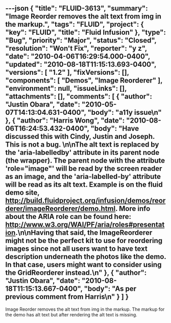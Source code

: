 ---json
{
  "title": "FLUID-3613",
  "summary": "Image Reorder removes the alt text from img in the markup.",
  "tags": "FLUID",
  "project": {
    "key": "FLUID",
    "title": "Fluid Infusion"
  },
  "type": "Bug",
  "priority": "Major",
  "status": "Closed",
  "resolution": "Won't Fix",
  "reporter": "y z",
  "date": "2010-04-06T16:29:54.000-0400",
  "updated": "2010-08-18T11:15:13.693-0400",
  "versions": [
    "1.2"
  ],
  "fixVersions": [],
  "components": [
    "Demos",
    "Image Reorderer"
  ],
  "environment": null,
  "issueLinks": [],
  "attachments": [],
  "comments": [
    {
      "author": "Justin Obara",
      "date": "2010-05-07T14:13:04.631-0400",
      "body": "a11y issue\n"
    },
    {
      "author": "Harris Wong",
      "date": "2010-08-06T16:24:53.432-0400",
      "body": "Have discussed this with Cindy, Justin and Joseph.  This is not a bug. &#x20;\n\nThe alt text is replaced by the 'aria-labelledby' attribute in its parent node (the wrapper).  The parent node with the attribute 'role=\"image\"' will be read by the screen reader as an image, and the 'aria-labelled-by' attribute will be read as its alt text.  Example is on the fluid demo site, <http://build.fluidproject.org/infusion/demos/reorderer/imageReorderer/demo.html>.  More info about the ARIA role can be found here: <http://www.w3.org/WAI/PF/aria/roles#presentation>.\n\nHaving that said, the ImageReorderer might not be the perfect kit to use for reordering images since not all users want to have text description underneath the photos like the demo.  In that case, users might want to consider using the GridReorderer instead.\n"
    },
    {
      "author": "Justin Obara",
      "date": "2010-08-18T11:15:13.667-0400",
      "body": "As per previous comment from Harris\n"
    }
  ]
}
---
Image Reorder removes the alt text from img in the markup. The markup for the demo has alt text but after rendering the alt text is missing.

        